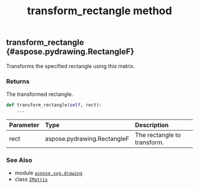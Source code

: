 ﻿---
title: transform_rectangle method
second_title: Aspose.SVG for Python via .NET API References
description: 
type: docs
weight: 130
url: /python-net/aspose.svg.drawing/imatrix/transform_rectangle/
is_root: false
---

## transform_rectangle {#aspose.pydrawing.RectangleF}

Transforms the specified rectangle using this matrix.


### Returns 


The transformed rectangle.


```python
def transform_rectangle(self, rect):
    ...
```


| Parameter | Type | Description |
| :- | :- | :- |
| rect | aspose.pydrawing.RectangleF | The rectangle to transform. |



### See Also
* module [`aspose.svg.drawing`](../../)
* class [`IMatrix`](/svg/python-net/aspose.svg.drawing/imatrix)
